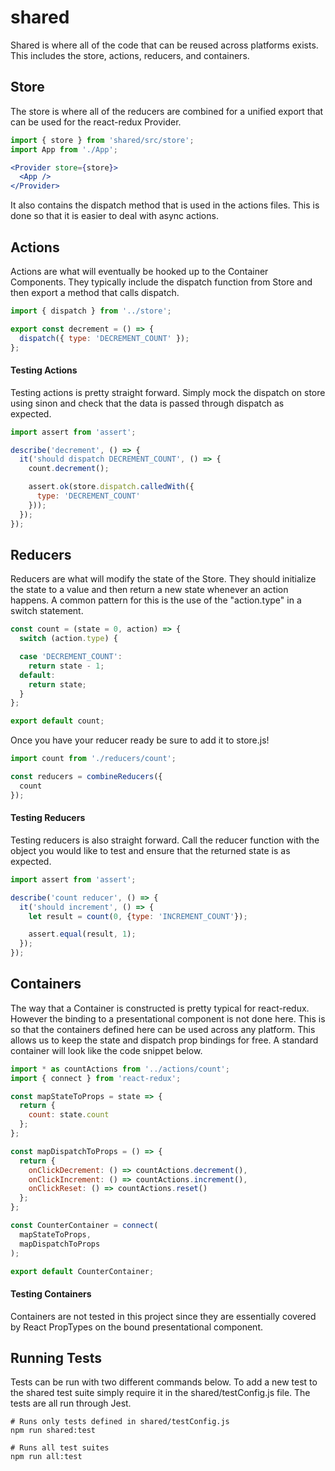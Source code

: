 # shared
Shared is where all of the code that can be reused across platforms exists. This includes the store, actions, reducers, and containers.



## Store
The store is where all of the reducers are combined for a unified export that can be used for the react-redux Provider.

```jsx
import { store } from 'shared/src/store';
import App from './App';

<Provider store={store}>
  <App />
</Provider>
```

It also contains the dispatch method that is used in the actions files. This is done so that it is easier to deal with async actions.



## Actions
Actions are what will eventually be hooked up to the Container Components. They typically include the dispatch function from Store and then export a method that calls dispatch.

```js
import { dispatch } from '../store';

export const decrement = () => {
  dispatch({ type: 'DECREMENT_COUNT' });
};
```

#### Testing Actions
Testing actions is pretty straight forward. Simply mock the dispatch on store using sinon and check that the data is passed through dispatch as expected.

```js
import assert from 'assert';

describe('decrement', () => {
  it('should dispatch DECREMENT_COUNT', () => {
    count.decrement();

    assert.ok(store.dispatch.calledWith({
      type: 'DECREMENT_COUNT'
    }));
  });
});
```



## Reducers
Reducers are what will modify the state of the Store. They should initialize the state to a value and then return a new state whenever an action happens. A common pattern for this is the use of the "action.type" in a switch statement.

```js
const count = (state = 0, action) => {
  switch (action.type) {

  case 'DECREMENT_COUNT':
    return state - 1;
  default:
    return state;
  }
};

export default count;
```

Once you have your reducer ready be sure to add it to store.js!

```js
import count from './reducers/count';

const reducers = combineReducers({
  count
});
```

#### Testing Reducers
Testing reducers is also straight forward. Call the reducer function with the object you would like to test and ensure that the returned state is as expected.

```js
import assert from 'assert';

describe('count reducer', () => {
  it('should increment', () => {
    let result = count(0, {type: 'INCREMENT_COUNT'});

    assert.equal(result, 1);
  });
});
```



## Containers
The way that a Container is constructed is pretty typical for react-redux. However the binding to a presentational component is not done here. This is so that the containers defined here can be used across any platform. This allows us to keep the state and dispatch prop bindings for free. A standard container will look like the code snippet below.

```js
import * as countActions from '../actions/count';
import { connect } from 'react-redux';

const mapStateToProps = state => {
  return {
    count: state.count
  };
};

const mapDispatchToProps = () => {
  return {
    onClickDecrement: () => countActions.decrement(),
    onClickIncrement: () => countActions.increment(),
    onClickReset: () => countActions.reset()
  };
};

const CounterContainer = connect(
  mapStateToProps,
  mapDispatchToProps
);

export default CounterContainer;
```



#### Testing Containers
Containers are not tested in this project since they are essentially covered by React PropTypes on the bound presentational component.

## Running Tests
Tests can be run with two different commands below. To add a new test to the shared test suite simply require it in the shared/testConfig.js file. The tests are all run through Jest.

```
# Runs only tests defined in shared/testConfig.js
npm run shared:test

# Runs all test suites
npm run all:test
```
